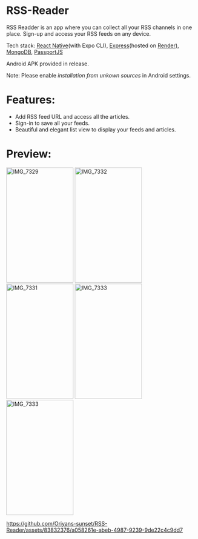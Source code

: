 # RSS-Reader
RSS Readder is an app where you can collect all your RSS channels in one place. Sign-up and access your RSS feeds on any device. 

Tech stack: [React Native](https://reactnative.dev/)(with Expo CLI), [Express](https://expressjs.com/)(hosted on [Render](https://render.com/)), [MongoDB](https://www.mongodb.com/), [PassportJS](https://www.passportjs.org/) 

Android APK provided in release.

Note: Please enable _installation from unkown sources_ in Android settings. 

# Features: 
- Add RSS feed URL and access all the articles.
- Sign-in to save all your feeds.
- Beautiful and elegant list view to display your feeds and articles.

# Preview:
<img src="https://github.com/Oriyans-sunset/RSS-Reader/assets/83832376/c63a0cb9-48d8-4b02-aeff-a0740ffc4201" height="304" width="177" alt="IMG_7329">
<img src="https://github.com/Oriyans-sunset/RSS-Reader/assets/83832376/2d30f4a0-7188-4794-a21b-bdde39127f03" height="304" width="177" alt="IMG_7332">
<img src="https://github.com/Oriyans-sunset/RSS-Reader/assets/83832376/eda2a08c-a9ed-4267-8fbf-54bfea9c2a81" height="304" width="177" alt="IMG_7331">
<img src="https://github.com/Oriyans-sunset/RSS-Reader/assets/83832376/e592a2d4-5185-4070-8a9e-7ff7466c6dc1" height="304" width="177" alt="IMG_7333">
<img src="https://github.com/Oriyans-sunset/RSS-Reader/assets/83832376/fb0919ae-7d54-4fcd-8aaf-8ee694a41237" height="304" width="177" alt="IMG_7333">


https://github.com/Oriyans-sunset/RSS-Reader/assets/83832376/a058261e-abeb-4987-9239-9de22c4c9dd7




